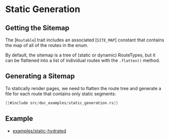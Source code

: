 # Static Generation

## Getting the Sitemap

The [`Routable`] trait includes an associated [`SITE_MAP`] constant that contains the map of all of the routes in the enum.

By default, the sitemap is a tree of (static or dynamic) RouteTypes, but it can be flattened into a list of individual routes with the `.flatten()` method.

## Generating a Sitemap

To statically render pages, we need to flatten the route tree and generate a file for each route that contains only static segments:

```rust
{{#include src/doc_examples/static_generation.rs}}
```

## Example

- [examples/static-hydrated](https://github.com/DioxusLabs/dioxus/tree/master/packages%2Ffullstack%2Fexamples%2Fstatic-hydrated)
